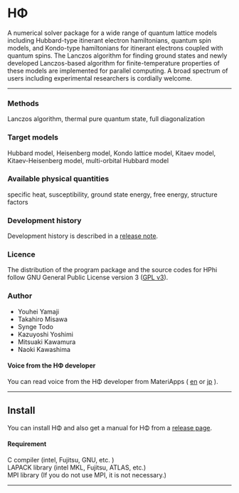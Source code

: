 HΦ
====

A numerical solver package for a wide range of quantum lattice models including Hubbard-type itinerant electron hamiltonians, quantum spin models, and Kondo-type hamiltonians for itinerant electrons coupled with quantum spins. The Lanczos algorithm for finding ground states and newly developed Lanczos-based algorithm for finite-temperature properties of these models are implemented for parallel computing. A broad spectrum of users including experimental researchers is cordially welcome.

----
### Methods
Lanczos algorithm, thermal pure quantum state, full diagonalization  

### Target models
Hubbard model, Heisenberg model, Kondo lattice model, Kitaev model, Kitaev-Heisenberg model, multi-orbital Hubbard model

### Available physical quantities
specific heat, susceptibility, ground state energy, free energy, structure factors

### Development history

Development history is described in a [release note](https://github.com/QLMS/HPhi/releases). 

### Licence

The distribution of the program package and the source codes for HPhi follow GNU General Public License version 3 ([GPL v3](http://www.gnu.org/licenses/gpl-3.0.en.html)). 

### Author
- Youhei Yamaji
- Takahiro Misawa
- Synge Todo
- Kazuyoshi Yoshimi
- Mitsuaki Kawamura
- Naoki Kawashima 

#### Voice from the HΦ developer  
You can read voice from the HΦ developer from MateriApps ( [en](http://ma.cms-initiative.jp/en/application-list/hphi/hphi-developer?set_language=en) or [jp](http://ma.cms-initiative.jp/ja/listapps/hphi/hphi-developer?set_language=ja) ).

----


## Install

You can install HΦ and also get a manual for HΦ from a [release page](https://github.com/QLMS/HPhi/releases).

#### Requirement
C compiler (intel, Fujitsu, GNU, etc. )  
LAPACK library (intel MKL, Fujitsu, ATLAS, etc.)  
MPI library (If you do not use MPI, it is not necessary.)

----
